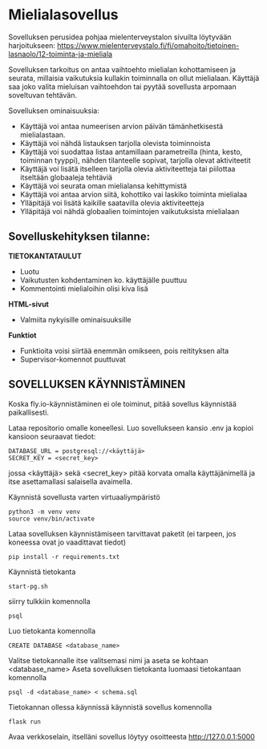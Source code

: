 # Mielialasovellus

Sovelluksen perusidea pohjaa mielenterveystalon sivuilta löytyvään harjoitukseen: https://www.mielenterveystalo.fi/fi/omahoito/tietoinen-lasnaolo/12-toiminta-ja-mieliala

Sovelluksen tarkoitus on antaa vaihtoehto mielialan kohottamiseen ja seurata, millaisia vaikutuksia kullakin toiminnalla on ollut mielialaan. Käyttäjä saa joko valita mieluisan vaihtoehdon tai pyytää sovellusta arpomaan soveltuvan tehtävän. 

Sovelluksen ominaisuuksia: 
- Käyttäjä voi antaa numeerisen arvion päivän tämänhetkisestä mielialastaan. 
- Käyttäjä voi nähdä listauksen tarjolla olevista toiminnoista
- Käyttäjä voi suodattaa listaa antamillaan parametreilla (hinta, kesto, toiminnan tyyppi), nähden tilanteelle sopivat, tarjolla olevat aktiviteetit
- Käyttäjä voi lisätä itselleen tarjolla olevia aktiviteetteja tai piilottaa itseltään globaaleja tehtäviä
- Käyttäjä voi seurata oman mielialansa kehittymistä
- Käyttäjä voi antaa arvion siitä, kohottiko vai laskiko toiminta mielialaa
- Ylläpitäjä voi lisätä kaikille saatavilla olevia aktiviteetteja
- Ylläpitäjä voi nähdä globaalien toimintojen vaikutuksista mielialaan

## Sovelluskehityksen tilanne:

**TIETOKANTATAULUT**
- Luotu
- Vaikutusten kohdentaminen ko. käyttäjälle puuttuu
- Kommentointi mielialoihin olisi kiva lisä

**HTML-sivut**
- Valmiita nykyisille ominaisuuksille

**Funktiot**
- Funktioita voisi siirtää enemmän omikseen, pois reitityksen alta
- Supervisor-komennot puuttuvat

## SOVELLUKSEN KÄYNNISTÄMINEN 

Koska fly.io-käynnistäminen ei ole toiminut, pitää sovellus käynnistää paikallisesti. 

Lataa repositorio omalle koneellesi. Luo sovellukseen kansio .env ja kopioi kansioon seuraavat tiedot: 

```
DATABASE_URL = postgresql://<käyttäjä>
SECRET_KEY = <secret_key>
```

jossa <käyttäjä> sekä <secret_key> pitää korvata omalla käyttäjänimellä ja itse asettamallasi salaisella avaimella.

Käynnistä sovellusta varten virtuaaliympäristö

```
python3 -m venv venv
source venv/bin/activate
```

Lataa sovelluksen käynnistämiseen tarvittavat paketit (ei tarpeen, jos koneessa ovat jo vaadittavat tiedot)
```
pip install -r requirements.txt
```
Käynnistä tietokanta

```
start-pg.sh
```
siirry tulkkiin komennolla

```
psql
```

Luo tietokanta komennolla

```
CREATE DATABASE <database_name>
```

Valitse tietokannalle itse valitsemasi nimi ja aseta se kohtaan <database_name>
Aseta sovelluksen tietokanta luomaasi tietokantaan komennolla

```
psql -d <database_name> < schema.sql
```

Tietokannan ollessa käynnissä käynnistä sovellus komennolla

```
flask run 
```

Avaa verkkoselain, itselläni sovellus löytyy osoitteesta http://127.0.0.1:5000
